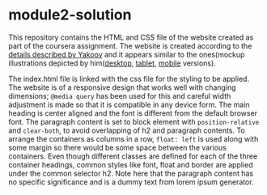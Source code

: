 # module2-solution
This repository contains the HTML and CSS file of the website created as part of the coursera assignment. The website is created according to the [details described by Yakoov](https://github.com/jhu-ep-coursera/fullstack-course4/blob/master/assignments/assignment2/Assignment-2.md) and it appears similar to the ones(mockup illustrations depicted by him([desktop](https://github.com/jhu-ep-coursera/fullstack-course4/blob/master/assignments/assignment2/images/desktop.png), [tablet](https://github.com/jhu-ep-coursera/fullstack-course4/blob/master/assignments/assignment2/images/tablet.png), [mobile](https://github.com/jhu-ep-coursera/fullstack-course4/blob/master/assignments/assignment2/images/mobile.png) versions).

The index.html file is linked with the css file for the styling to be applied. The website is of a responsive design that works well with changing dimensions; `@media query` has been used for this and careful width adjustment is made so that it is compatible in any device form. The main heading is center aligned and the font is different from the default browser font. The paragraph content is set to block element with `position-relative` and `clear-both`, to avoid overlapping of h2 and paragraph contents. To arrange the containers as columns in a row, `float: left` is used along with some margin so there would be some space between the various containers. Even though different classes are defined for each of the three container headings, common styles like font, float and border are applied under the common selector h2. Note here that the paragraph content has no specific significance and is a dummy text from lorem ipsum generator.
